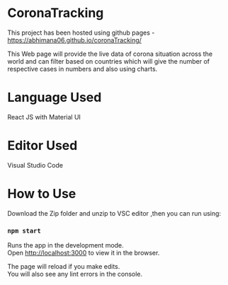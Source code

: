 
# CoronaTracking 

This project has been hosted using github pages - https://abhimana06.github.io/coronaTracking/

This Web page will provide the live data of corona situation across the world and can filter based on countries which will give the number of respective cases in numbers and also using charts.

# Language Used
 
 React JS with Material UI 

# Editor Used

Visual Studio Code

# How to Use

Download the Zip folder and unzip to VSC editor ,then you can run using:

### `npm start`

Runs the app in the development mode.\
Open [http://localhost:3000](http://localhost:3000) to view it in the browser.

The page will reload if you make edits.\
You will also see any lint errors in the console.


